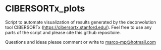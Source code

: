 # CIBERSORTx_plots
Script to automate visualization of results generated by the deconvolution tool CIBERSORTx (https://cibersortx.stanford.edu/).
Feel free to use any parts of the script and please cite this github repositoire.

Questions and ideas please comment or write to marco-mp@hotmail.com

